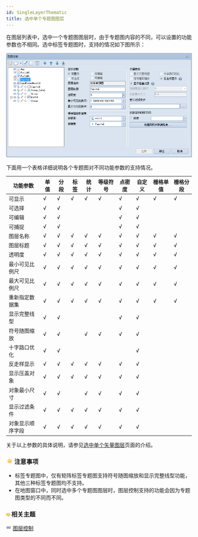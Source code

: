 ```yaml
---
id: SingleLayerThematic
title: 选中单个专题图图层
---
```

在图层列表中，选中一个专题图图层时，由于专题图内容的不同，可以设置的功能参数也不相同。选中标签专题图时，支持的情况如下图所示：

![](img/SingleThematic.png)  

下面用一个表格详细说明各个专题图对不同功能参数的支持情况。

功能参数 | 单值 | 分段 | 标签 | 统计 | 等级符号 | 点密度 | 自定义 | 栅格单值 | 栅格分段  
---|---|---|---|---|---|---|---|---|---  
可显示 | √ | √ | √ | √ | √ | √ | √ | √ | √  
可选择 | √ | √ |  |  |  | √ | √ |  |  
可编辑 | √ | √ |  |  |  | √ | √ |  |  
可捕捉 | √ | √ |  |  |  | √ | √ |  |  
图层名称 | √ | √ | √ | √ | √ | √ | √ | √ | √  
图层标题 | √ | √ | √ | √ | √ | √ | √ | √ | √  
透明度 | √ | √ | √ | √ | √ | √ | √ | √ | √  
最小可见比例尺 | √ | √ | √ | √ | √ | √ | √ | √ | √  
最大可见比例尺 | √ | √ | √ | √ | √ | √ | √ | √ | √  
重新指定数据集 | √ | √ | √ | √ | √ | √ | √ | √ | √  
显示完整线型 | √ | √ |  |  |  | √ | √ |  |  
符号随图缩放 | √ | √ |  | √ | √ | √ | √ |  |  
十字路口优化 | √ | √ |  |  |  |  | √ |  |  
反走样显示 | √ | √ | √ | √ | √ | √ | √ |  |  
显示压盖对象 | √ | √ | √ | √ | √ | √ | √ |  |  
对象最小尺寸 | √ | √ |  | √ | √ | √ | √ |  |  
显示过滤条件 | √ | √ | √ | √ | √ | √ | √ |  |  
对象显示顺序字段 | √ | √ | √ | √ | √ | √ | √ |  |  
  
关于以上参数的具体说明，请参见[选中单个矢量图层](SingleLayerVector.htm)页面的介绍。

### ![](../../img/note.png)注意事项

  * 标签专题图中，仅有矩阵标签专题图支持符号随图缩放和显示完整线型功能，其他三种标签专题图均不支持。
  * 在地图窗口中，同时选中多个专题图图层时，图层控制支持的功能会因为专题图类型的不同而不同。

### ![](../../img/seealso.png)相关主题

![](../../img/smalltitle.png) [图层控制](LayerControl.htm)

